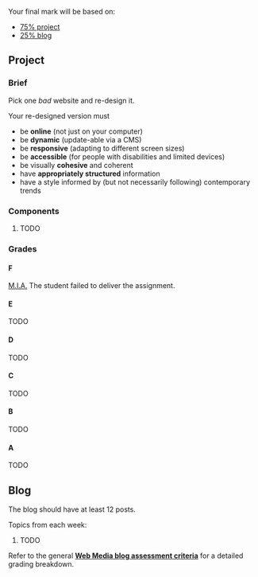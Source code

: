 Your final mark will be based on:

* [75% project](https://github.com/RavensbourneWebMedia/rave-WEB14104/blob/master/assessment-criteria.md#project)
* [25% blog](https://github.com/RavensbourneWebMedia/rave-WEB14104/blob/master/assessment-criteria.md#blog)




## Project

### Brief

Pick one *bad* website and re-design it.

Your re-designed version must 

* be **online** (not just on your computer)
* be **dynamic** (update-able via a CMS) 
* be **responsive** (adapting to different screen sizes)
* be **accessible** (for people with disabilities and limited devices)
* be visually **cohesive** and coherent
* have **appropriately structured** information
* have a style informed by (but not necessarily following) contemporary trends


### Components

1. TODO

### Grades

#### F

[M.I.A.](http://en.wikipedia.org/wiki/Missing_in_action) The student failed to deliver the assignment. 

#### E

TODO

#### D

TODO

#### C

TODO

#### B

TODO

#### A

TODO


## Blog

The blog should have at least 12 posts.

Topics from each week:

1. TODO

Refer to the general **[Web Media blog assessment criteria](https://github.com/RavensbourneWebMedia/Blogging/blob/master/assessment-criteria.md)** for a detailed grading breakdown.
